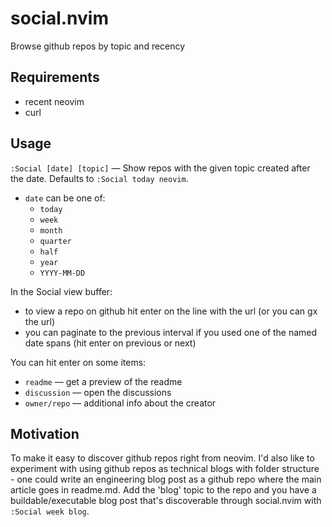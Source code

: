# social.nvim

Browse github repos by topic and recency

## Requirements
- recent neovim
- curl

## Usage
`:Social [date] [topic]` — Show repos with the given topic created after the date. Defaults to `:Social today neovim`.
  - `date` can be one of:
    - `today`
    - `week`
    - `month`
    - `quarter`
    - `half`
    - `year`
    - `YYYY-MM-DD`

In the Social view buffer:
- to view a repo on github hit enter on the line with the url (or you can gx the url)
- you can paginate to the previous interval if you used one of the named date spans (hit enter on previous or next)

You can hit enter on some items:
- `readme` — get a preview of the readme
- `discussion` — open the discussions
- `owner/repo` — additional info about the creator

## Motivation
To make it easy to discover github repos right from neovim. I'd also like to experiment with using github repos as technical blogs with folder structure - one could write an engineering blog post as a github repo where the main article goes in readme.md. Add the 'blog' topic to the repo and you have a buildable/executable blog post that's discoverable through social.nvim with `:Social week blog`.
